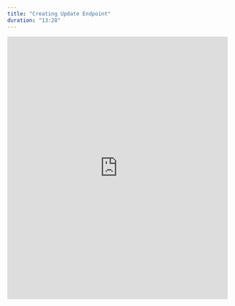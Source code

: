 ```yaml
---
title: "Creating Update Endpoint"
duration: "13:28"
---
```


<iframe width="100%" height="600" src="https://www.youtube.com/embed/0wZDXqCw-zc" title="YouTube video player" frameborder="0" allow="accelerometer; autoplay; clipboard-write; encrypted-media; gyroscope; picture-in-picture; web-share" allowfullscreen></iframe>